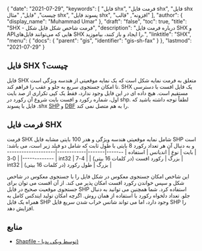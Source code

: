 {
  "date": "2021-07-29",
  "keywords": [
"فایل shx",
"فرمت فایل shx",
"فایل shx چیست",
"فایل",
"مثال shx",
"پسوند فایل shx",
"افزونه",
"قالب"
],
  "author": {
    "display_name": "Muhammad Umar"
},
  "draft": "false",
  "toc": true,
  "title": "SHX - فرمت شاخص شکل فایل شکل",
  "description": "درباره فرمت فایل SHX و APIهایی که می‌توانند فایل‌های SHX را ایجاد و باز کنند، بیاموزید.",
  "linktitle": "SHX",
  "menu": {
    "docs": {
      "parent": "gis",
      "identifier": "gis-sh-fax"
}
},
  "lastmod": "2021-07-29"
}

## فایل SHX چیست؟
فایل SHX متعلق به فرمت نمایه شکل است که یک نمایه موقعیتی از هندسه ویژگی است تا امکان جستجوی سریع به جلو و عقب را فراهم کند. SHX یک فایل افست با دسترسی مستقیم است. هیچ داده ای در این فایل وجود ندارد، فقط یک کپی تکراری از صد بایت اول، شماره رکورد و افست بایت شروع آن رکورد در shp. لطفاً توجه داشته باشید که فایل با پسوند .shx [SHP](/gis/shp/) و [DBF](/database/dbf/) را به هم متصل نمی کند.

## فرمت فایل SHX
فرمت SHX شامل نمایه موقعیتی هندسه ویژگی و هدر 100 بایتی مشابه فایل SHP است و به دنبال آن هر تعداد رکورد 8 بایتی با طول ثابت که شامل دو فیلد زیر است، می باشد:
| بایت | نوع | اندیانس | استفاده |
-------|-------|------------|---------------------------------|
| 0-3 | int32 | بزرگ | رکورد افست (در کلمات 16 بیتی) |
| 4-7 | int32 | بزرگ | طول رکورد (در کلمات 16 بیتی) |

این شاخص امکان جستجوی معکوس در شکل فایل را با جستجوی معکوس در شاخص شکل و سپس خواندن رکورد افست امکان پذیر می کند. از آن افست می توان برای جستجوی موقعیت صحیح در فایل SHP استفاده کرد. شما همچنین می توانید به دنبال جلو. تعداد دلخواه رکورد با استفاده از همان روش. اگرچه امکان تولید ایندکس کامل به همراه یک فایل SHP وجود دارد، اما می تواند شانس خراب شدن سریع فایل SHP را افزایش دهد.


## منابع

* [Shapfile - توسط ویکی پدیا)](https://en.wikipedia.org/wiki/Shapefile)



